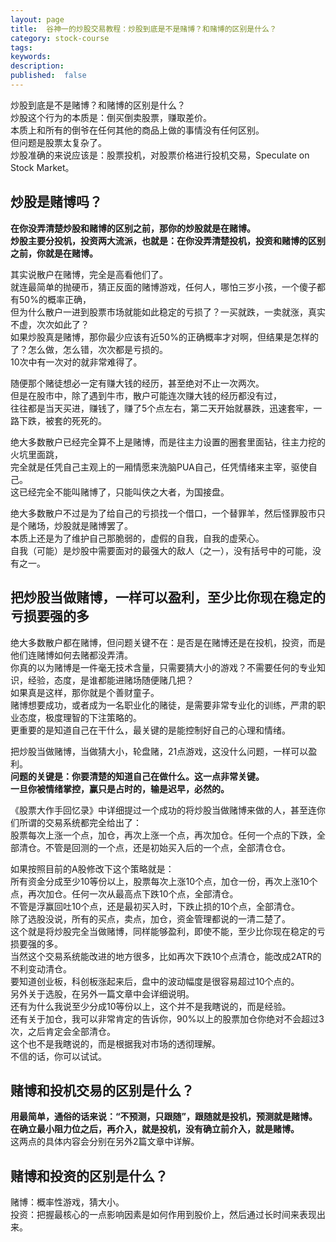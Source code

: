 ```yaml
---
layout: page
title:  谷神一的炒股交易教程：炒股到底是不是赌博？和赌博的区别是什么？
category: stock-course
tags:
keywords:
description:  
published:  false
---
```


炒股到底是不是赌博？和赌博的区别是什么？  
炒股这个行为的本质是：倒买倒卖股票，赚取差价。  
本质上和所有的倒爷在任何其他的商品上做的事情没有任何区别。  
但问题是股票太复杂了。  
炒股准确的来说应该是：股票投机，对股票价格进行投机交易，Speculate on Stock Market。  


## 炒股是赌博吗？
**在你没弄清楚炒股和赌博的区别之前，那你的炒股就是在赌博。**  
**炒股主要分投机，投资两大流派，也就是：在你没弄清楚投机，投资和赌博的区别之前，你就是在赌博。**  

其实说散户在赌博，完全是高看他们了。  
就连最简单的抛硬币，猜正反面的赌博游戏，任何人，哪怕三岁小孩，一个傻子都有50%的概率正确，  
但为什么散户一进到股票市场就能如此稳定的亏损了？一买就跌，一卖就涨，真实不虚，次次如此了？  
如果炒股真是赌博，那你最少应该有近50%的正确概率才对啊，但结果是怎样的了？怎么做，怎么错，次次都是亏损的。  
10次中有一次对的就非常难得了。  

随便那个赌徒想必一定有赚大钱的经历，甚至绝对不止一次两次。  
但是在股市中，除了遇到牛市，散户可能连次赚大钱的经历都没有过，  
往往都是当天买进，赚钱了，赚了5个点左右，第二天开始就暴跌，迅速套牢，一路下跌，被套的死死的。  

绝大多数散户已经完全算不上是赌博，而是往主力设置的圈套里面钻，往主力挖的火坑里面跳，  
完全就是任凭自己主观上的一厢情愿来洗脑PUA自己，任凭情绪来主宰，驱使自己。  
这已经完全不能叫赌博了，只能叫侠之大者，为国接盘。  

绝大多数散户不过是为了给自己的亏损找一个借口，一个替罪羊，然后怪罪股市只是个赌场，炒股就是赌博罢了。  
本质上还是为了维护自己那脆弱的，虚假的自我，自我的虚荣心。  
自我（可能）是炒股中需要面对的最强大的敌人（之一），没有括号中的可能，没有之一。 

## 把炒股当做赌博，一样可以盈利，至少比你现在稳定的亏损要强的多  
绝大多数散户都在赌博，但问题关键不在：是否是在赌博还是在投机，投资，而是他们连赌博如何去赌都没弄清。  
你真的以为赌博是一件毫无技术含量，只需要猜大小的游戏？不需要任何的专业知识，经验，态度，是谁都能进赌场随便赌几把？  
如果真是这样，那你就是个善财童子。  
赌博想要成功，或者成为一名职业化的赌徒，是需要非常专业化的训练，严肃的职业态度，极度理智的下注策略的。  
更重要的是知道自己在干什么，最关键的是能控制好自己的心理和情绪。  

把炒股当做赌博，当做猜大小，轮盘赌，21点游戏，这没什么问题，一样可以盈利。  
**问题的关键是：你要清楚的知道自己在做什么。这一点非常关键。**  
**一旦你被情绪掌控，赢只是占时的，输是迟早，必然的。**  

《股票大作手回忆录》中详细提过一个成功的将炒股当做赌博来做的人，甚至连你们所谓的交易系统都完全给出了：  
股票每次上涨一个点，加仓，再次上涨一个点，再次加仓。任何一个点的下跌，全部清仓。不管是回测的一个点，还是初始买入后的一个点，全部清仓仓。  

如果按照目前的A股修改下这个策略就是：  
所有资金分成至少10等份以上，股票每次上涨10个点，加仓一份，再次上涨10个点，再次加仓。任何一次从最高点下跌10个点，全部清仓。  
不管是浮赢回吐10个点，还是最初买入时，下跌止损的10个点，全部清仓。  
除了选股没说，所有的买点，卖点，加仓，资金管理都说的一清二楚了。  
这个就是将炒股完全当做赌博，同样能够盈利，即使不能，至少比你现在稳定的亏损要强的多。  
当然这个交易系统能改进的地方很多，比如再次下跌10个点清仓，能改成2ATR的不利变动清仓。  
要知道创业板，科创板涨起来后，盘中的波动幅度是很容易超过10个点的。  
另外关于选股，在另外一篇文章中会详细说明。  
还有为什么我说至少分成10等份以上，这个并不是我瞎说的，而是经验。  
还有关于加仓，我可以非常肯定的告诉你，90%以上的股票加仓你绝对不会超过3次，之后肯定会全部清仓。  
这个也不是我瞎说的，而是根据我对市场的透彻理解。  
不信的话，你可以试试。  

## 赌博和投机交易的区别是什么？  
**用最简单，通俗的话来说：“不预测，只跟随”，跟随就是投机，预测就是赌博。**  
**在确立最小阻力位之后，再介入，就是投机，没有确立前介入，就是赌博。**  
这两点的具体内容会分别在另外2篇文章中详解。 

## 赌博和投资的区别是什么？
赌博：概率性游戏，猜大小。  
投资：把握最核心的一点影响因素是如何作用到股价上，然后通过长时间来表现出来。  






















